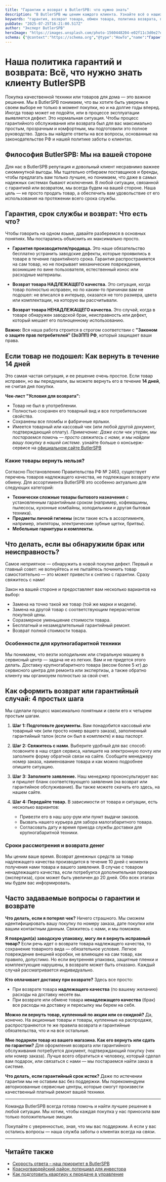 ```yaml
---
title: "Гарантии и возврат в ButlerSPB: что нужно знать"
description: "В ButlerSPB мы ценим каждого клиента. Узнайте всё о наших гарантиях и условиях возврата товара. Мы подробно объясняем, как легко и быстро оформить возврат."
keywords: "гарантия, возврат товара, обмен товара, политика возврата, права потребителей, ButlerSPB"
pubDate: "2025-07-25T16:21:00.517Z"
author: "Эксперт ButlerSPB"
heroImage: "https://images.unsplash.com/photo-1560448204-e02f11c3d0e2?q=80&w=2070&auto=format&fit=crop"
schema: {"@context":"https://schema.org","@type":"HowTo","name":"Гарантии и возврат в ButlerSPB: что нужно знать","description":"В ButlerSPB мы ценим каждого клиента. Узнайте всё о наших гарантиях и условиях возврата товара. Мы подробно объясняем, как легко и быстро оформить возврат.","image":{"@type":"ImageObject","url":"https://images.unsplash.com/photo-1560448204-e02f11c3d0e2?q=80&w=2070&auto=format&fit=crop"},"aggregateRating":{"@type":"AggregateRating","ratingValue":"4.9","reviewCount":724,"bestRating":"5","worstRating":"1"},"publisher":{"@type":"Organization","name":"Блог ButlerSPB","logo":{"@type":"ImageObject","url":"https://butlerspb-blog.netlify.app/favicon.ico"}},"mainEntityOfPage":{"@type":"WebPage","@id":"https://butlerspb-blog.netlify.app/blog/garantii-vozvrat/"}}
---
```

# Наша политика гарантий и возврата: Всё, что нужно знать клиенту ButlerSPB

Покупка качественной техники или товаров для дома — это важное решение. Мы в ButlerSPB понимаем, что вы хотите быть уверены в своем выборе не только в момент покупки, но и на долгие годы вперед. Иногда товар может не подойти, или в процессе эксплуатации выявляется дефект. Это нормальная ситуация. Чтобы процесс гарантийного обслуживания или возврата был для вас максимально простым, прозрачным и комфортным, мы подготовили это полное руководство. Здесь вы найдете ответы на все вопросы, основанные на законодательстве РФ и нашей политике заботы о клиентах.

## Философия ButlerSPB: Мы на вашей стороне

Для нас в ButlerSPB репутация и довольный клиент несравнимо важнее сиюминутной выгоды. Мы тщательно отбираем поставщиков и бренды, чтобы предлагать вам только лучшее, но понимаем, что даже в самых надежных системах бывают исключения. В любой ситуации, связанной с гарантией или возвратом, мы всегда будем на вашей стороне. Наша цель — не просто продать товар, а обеспечить вам удовольствие от его использования на протяжении всего срока службы.

## Гарантия, срок службы и возврат: Что есть что?

Чтобы говорить на одном языке, давайте разберемся в основных понятиях. Мы постарались объяснить их максимально просто.

*   **Гарантия производителя/продавца.** Это наше обязательство бесплатно устранить заводские дефекты, которые проявились в товаре в течение гарантийного срока. Гарантия распространяется на сам товар, но не покрывает механические повреждения, возникшие по вине пользователя, естественный износ или расходные материалы.

*   **Возврат товара НАДЛЕЖАЩЕГО качества.** Это ситуация, когда товар полностью исправен, но по каким-то причинам вам не подошел: не вписался в интерьер, оказался не того размера, цвета или комплектации, на которую вы рассчитывали.

*   **Возврат товара НЕНАДЛЕЖАЩЕГО качества.** Это случай, когда в товаре обнаружен заводской брак, неисправность или дефект, который мешает его полноценному использованию.

**Важно:** Вся наша работа строится в строгом соответствии с **"Законом о защите прав потребителей" (ЗоЗПП) РФ**, который защищает ваши права.

## Если товар не подошел: Как вернуть в течение 14 дней

Это самая частая ситуация, и ее решение очень простое. Если товар исправен, но вы передумали, вы можете вернуть его в течение **14 дней**, не считая дня покупки.

**Чек-лист "Условия для возврата":**

*   Товар не был в употреблении.
*   Полностью сохранен его товарный вид и все потребительские свойства.
*   Сохранены все пломбы и фабричные ярлыки.
*   Имеется товарный или кассовый чек (или любой другой документ, подтверждающий оплату). *Примечание: Даже если чек утерян, мы постараемся помочь — просто свяжитесь с нами, и мы найдем вашу покупку в нашей системе.* узнайте больше о консьерж-сервисе на <a href="https://butlerspb.ru/svyazatsya-s-konserzh-servisom" target="_blank" rel="nofollow">официальном сайте ButlerSPB</a>

### Какие товары вернуть нельзя?

Согласно Постановлению Правительства РФ № 2463, существует перечень товаров надлежащего качества, не подлежащих возврату или обмену. Для ассортимента ButlerSPB это особенно актуально для следующих категорий:

*   **Технически сложные товары бытового назначения** с установленным гарантийным сроком (например, кофемашины, пылесосы, кухонные комбайны, холодильники и другая бытовая техника).
*   **Предметы личной гигиены** (если такие есть в ассортименте, например, эпиляторы, электрические зубные щетки, бритвы).
*   **Мебельные гарнитуры и комплекты.**

## Что делать, если вы обнаружили брак или неисправность?

Самое неприятное — обнаружить в новой покупке дефект. Первый и главный совет: не волнуйтесь и не пытайтесь починить товар самостоятельно — это может привести к снятию с гарантии. Сразу свяжитесь с нами!

Закон на вашей стороне и предоставляет вам несколько вариантов на выбор:

*   Замена на точно такой же товар (той же марки и модели).
*   Замена на другой товар с соответствующим перерасчетом покупной цены.
*   Соразмерное уменьшение стоимости товара.
*   Бесплатный и незамедлительный гарантийный ремонт.
*   Возврат полной стоимости товара.

### Особенности для крупногабаритной техники

Мы понимаем, что везти холодильник или стиральную машину в сервисный центр — задача не из легких. Вам и не придется этого делать. Доставку крупногабаритного товара (весом более 5 кг) до сервисного центра для ремонта или экспертизы, а также обратно клиенту мы организуем полностью за свой счет.

## Как оформить возврат или гарантийный случай: 4 простых шага

Мы сделали процесс максимально понятным и свели его к четырем простым шагам.

1.  **Шаг 1: Подготовьте документы.** Вам понадобится кассовый или товарный чек (или просто номер вашего заказа), заполненный гарантийный талон (если он был в комплекте) и ваш паспорт.

2.  **Шаг 2: Свяжитесь с нами.** Выберите удобный для вас способ: позвоните в наш отдел сервиса, напишите на электронную почту или заполните форму обратной связи на сайте. Сообщите менеджеру номер заказа, наименование товара и как можно подробнее опишите ситуацию.

3.  **Шаг 3: Заполните заявление.** Наш менеджер проконсультирует вас и пришлет бланк соответствующего заявления (на возврат или гарантийное обслуживание). Вы также можете скачать его здесь, на нашем сайте.

4.  **Шаг 4: Передайте товар.** В зависимости от товара и ситуации, есть несколько вариантов:
    *   Привезти его в наш шоу-рум или пункт выдачи заказов.
    *   Вызвать нашего курьера для забора малогабаритного товара.
    *   Согласовать дату и время приезда службы доставки для крупногабаритной техники.

### Сроки рассмотрения и возврата денег

Мы ценим ваше время. Возврат денежных средств за товар надлежащего качества производится в течение 10 дней с момента получения нами товара и вашего заявления. В случае с товаром ненадлежащего качества, если потребуется дополнительная проверка (экспертиза), срок может быть увеличен до 20 дней. Обо всех этапах мы будем вас информировать.

## Часто задаваемые вопросы о гарантии и возврате

**Что делать, если я потерял чек?**
Ничего страшного. Мы сможем идентифицировать вашу покупку по номеру заказа, дате покупки или вашим контактным данным. Свяжитесь с нами, и мы поможем.

**Я повредил(а) заводскую упаковку, могу ли я вернуть исправный товар?**
Если речь идет о возврате товара надлежащего качества, то сохранение товарного вида — обязательное условие. Легкое повреждение внешней коробки, не влияющее на сам товар, как правило, допустимо. Но если внутренняя упаковка, защитные пленки и комплектующие нарушены, в возврате может быть отказано. Каждый случай рассматривается индивидуально.

**Кто оплачивает доставку при возврате?**
Здесь все просто:
*   При возврате товара **надлежащего качества** (по вашему желанию) расходы на доставку несете вы.
*   При возврате или обмене товара **ненадлежащего качества** (брак) все расходы на доставку и пересылку мы берем на себя.

**Можно ли вернуть товар, купленный по акции или со скидкой?**
Да, конечно. На акционные товары и товары, купленные на распродаже, распространяются те же правила возврата и гарантийные обязательства, что и на все остальные.

**Мне подарили товар из вашего магазина. Как его вернуть или сдать по гарантии?**
Для оформления возврата или гарантийного обслуживания потребуется документ, подтверждающий покупку (чек или номер заказа). Лучше всего обратиться к человеку, который сделал вам подарок, или связаться с нами — мы постараемся найти заказ в системе.

**Что делать, если гарантийный срок истек?**
Даже по истечении гарантии мы не оставим вас без поддержки. Мы порекомендуем авторизованные сервисные центры, которые смогут произвести качественный платный ремонт вашей техники.

***

Команда ButlerSPB всегда готова помочь и найти лучшее решение в любой ситуации. Мы хотим, чтобы каждая покупка у нас приносила вам только положительные эмоции.

Покупайте с уверенностью, зная, что мы вас поддержим. А если у вас остались вопросы — наша служба заботы о клиентах всегда на связи.

---

## Читайте также

*   [Скорость ответа – наш приоритет в ButlerSPB](/blog/otvety-operativnye/)
*   [Красногвардейский район: потенциал для инвестора](/blog/investicionnaya-privlekatelnost-krasnogvardeyskogo-rayona-spb/)
*   [Как подготовить квартиру к передаче в управление](/blog/kak-podgotovit-kvartiru-k-peredache-v-upravlenie/)

